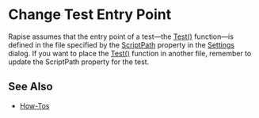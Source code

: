 # Change Test Entry Point

Rapise assumes that the entry point of a test—the [Test()](understanding_the_script.md) function—is defined in the file specified by the [ScriptPath](../settings_dialog/#scriptpath) property in the [Settings](settings_dialog.md) dialog. If you want to place the [Test()](understanding_the_script.md) function in another file, remember to update the ScriptPath property for the test.

## See Also

- [How-Tos](howtos.md)
